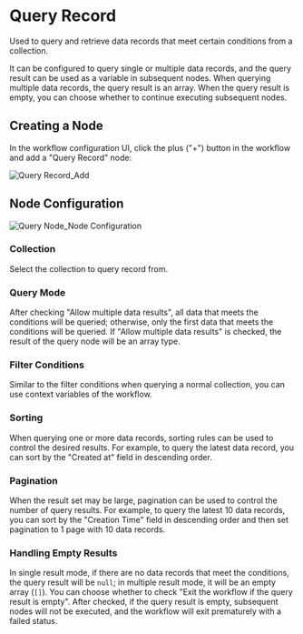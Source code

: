 # Query Record

Used to query and retrieve data records that meet certain conditions from a collection.

It can be configured to query single or multiple data records, and the query result can be used as a variable in subsequent nodes. When querying multiple data records, the query result is an array. When the query result is empty, you can choose whether to continue executing subsequent nodes.

## Creating a Node

In the workflow configuration UI, click the plus ("+") button in the workflow and add a "Query Record" node:

![Query Record_Add](https://static-docs.nocobase.com/c1ef2b851b437806faf7a39c6ab9d33a.png)

## Node Configuration

![Query Node_Node Configuration](https://static-docs.nocobase.com/dbec23f35e2d96b5287b3988705fb829.png)

### Collection

Select the collection to query record from.

### Query Mode

After checking "Allow multiple data results", all data that meets the conditions will be queried; otherwise, only the first data that meets the conditions will be queried. If "Allow multiple data results" is checked, the result of the query node will be an array type.

### Filter Conditions

Similar to the filter conditions when querying a normal collection, you can use context variables of the workflow.

### Sorting

When querying one or more data records, sorting rules can be used to control the desired results. For example, to query the latest data record, you can sort by the "Created at" field in descending order.

### Pagination

When the result set may be large, pagination can be used to control the number of query results. For example, to query the latest 10 data records, you can sort by the "Creation Time" field in descending order and then set pagination to 1 page with 10 data records.

### Handling Empty Results

In single result mode, if there are no data records that meet the conditions, the query result will be `null`; in multiple result mode, it will be an empty array (`[]`). You can choose whether to check "Exit the workflow if the query result is empty". After checked, if the query result is empty, subsequent nodes will not be executed, and the workflow will exit prematurely with a failed status.

